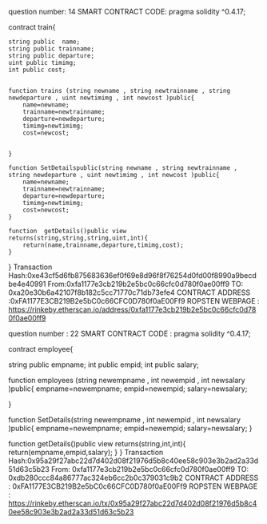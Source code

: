 


question number: 14
SMART CONTRACT CODE:
pragma solidity ^0.4.17;

 contract train{
    
    string public  name;
    string public trainname;
    string public departure;
    uint public timimg;
    int public cost;
    
    
    function trains (string newname , string newtrainname , string newdeparture , uint newtimimg , int newcost )public{
        name=newname;
        trainname=newtrainname;
        departure=newdeparture;
        timimg=newtimimg;
        cost=newcost;
        
        
    }
    
    function SetDetailspublic(string newname , string newtrainname , string newdeparture , uint newtimimg , int newcost )public{
        name=newname;
        trainname=newtrainname;
        departure=newdeparture;
        timimg=newtimimg;
        cost=newcost;
    }
    
    function  getDetails()public view returns(string,string,string,uint,int){
        return(name,trainname,departure,timimg,cost);
    }
}
Transaction Hash:0xe43cf5d6fb875683636ef0f69e8d96f8f76254d0fd00f8990a9becdbe4e40991
From:0xfa1177e3cb219b2e5bc0c66cfc0d780f0ae00ff9
TO: 0xa20e30b6a42107f8b182c5cc71770c71db73efe4
CONTRACT ADDRESS :0xFA1177E3CB219B2e5bC0c66CFC0D780f0aE00Ff9
ROPSTEN WEBPAGE : https://rinkeby.etherscan.io/address/0xfa1177e3cb219b2e5bc0c66cfc0d780f0ae00ff9





question number : 22 
SMART CONTRACT CODE : 
pragma solidity ^0.4.17;

contract employee{

string public empname;
int public empid;
int public salary;


function employees (string newempname , int newempid , int newsalary )public{
    empname=newempname;
    empid=newempid;
    salary=newsalary;
    
}

function SetDetails(string newempname , int newempid , int newsalary )public{
    empname=newempname;
    empid=newempid;
    salary=newsalary;
}

function  getDetails()public view returns(string,int,int){
    return(empname,empid,salary);
}
} Transaction Hash:0x95a29f27abc22d7d402d08f21976d5b8c40ee58c903e3b2ad2a33d51d63c5b23
From: 0xfa1177e3cb219b2e5bc0c66cfc0d780f0ae00ff9 
TO: 0xdb280ccc84a86777ac324eb6cc2b0c379031c9b2
CONTRACT ADDRESS : 0xFA1177E3CB219B2e5bC0c66CFC0D780f0aE00Ff9 
ROPSTEN WEBPAGE : https://rinkeby.etherscan.io/tx/0x95a29f27abc22d7d402d08f21976d5b8c40ee58c903e3b2ad2a33d51d63c5b23
